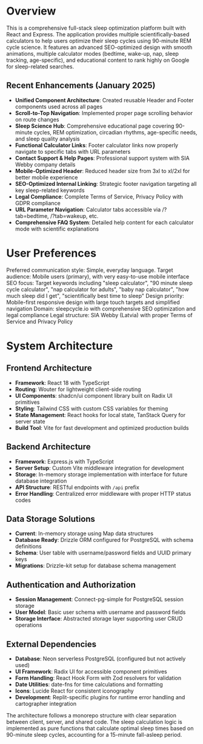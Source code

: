 # Overview

This is a comprehensive full-stack sleep optimization platform built with React and Express. The application provides multiple scientifically-based calculators to help users optimize their sleep cycles using 90-minute REM cycle science. It features an advanced SEO-optimized design with smooth animations, multiple calculator modes (bedtime, wake-up, nap, sleep tracking, age-specific), and educational content to rank highly on Google for sleep-related searches.

## Recent Enhancements (January 2025)
- **Unified Component Architecture**: Created reusable Header and Footer components used across all pages
- **Scroll-to-Top Navigation**: Implemented proper page scrolling behavior on route changes
- **Sleep Science Hub**: Comprehensive educational page covering 90-minute cycles, REM optimization, circadian rhythms, age-specific needs, and sleep quality analysis
- **Functional Calculator Links**: Footer calculator links now properly navigate to specific tabs with URL parameters
- **Contact Support & Help Pages**: Professional support system with SIA Webby company details
- **Mobile-Optimized Header**: Reduced header size from 3xl to xl/2xl for better mobile experience
- **SEO-Optimized Internal Linking**: Strategic footer navigation targeting all key sleep-related keywords
- **Legal Compliance**: Complete Terms of Service, Privacy Policy with GDPR compliance
- **URL Parameter Navigation**: Calculator tabs accessible via /?tab=bedtime, /?tab=wakeup, etc.
- **Comprehensive FAQ System**: Detailed help content for each calculator mode with scientific explanations

# User Preferences

Preferred communication style: Simple, everyday language.
Target audience: Mobile users (primary), with very easy-to-use mobile interface
SEO focus: Target keywords including "sleep calculator", "90 minute sleep cycle calculator", "nap calculator for adults", "baby nap calculator", "how much sleep did I get", "scientifically best time to sleep"
Design priority: Mobile-first responsive design with large touch targets and simplified navigation
Domain: sleepcycle.io with comprehensive SEO optimization and legal compliance
Legal structure: SIA Webby (Latvia) with proper Terms of Service and Privacy Policy

# System Architecture

## Frontend Architecture
- **Framework**: React 18 with TypeScript
- **Routing**: Wouter for lightweight client-side routing
- **UI Components**: shadcn/ui component library built on Radix UI primitives
- **Styling**: Tailwind CSS with custom CSS variables for theming
- **State Management**: React hooks for local state, TanStack Query for server state
- **Build Tool**: Vite for fast development and optimized production builds

## Backend Architecture
- **Framework**: Express.js with TypeScript
- **Server Setup**: Custom Vite middleware integration for development
- **Storage**: In-memory storage implementation with interface for future database integration
- **API Structure**: RESTful endpoints with `/api` prefix
- **Error Handling**: Centralized error middleware with proper HTTP status codes

## Data Storage Solutions
- **Current**: In-memory storage using Map data structures
- **Database Ready**: Drizzle ORM configured for PostgreSQL with schema definitions
- **Schema**: User table with username/password fields and UUID primary keys
- **Migrations**: Drizzle-kit setup for database schema management

## Authentication and Authorization
- **Session Management**: Connect-pg-simple for PostgreSQL session storage
- **User Model**: Basic user schema with username and password fields
- **Storage Interface**: Abstracted storage layer supporting user CRUD operations

## External Dependencies
- **Database**: Neon serverless PostgreSQL (configured but not actively used)
- **UI Framework**: Radix UI for accessible component primitives
- **Form Handling**: React Hook Form with Zod resolvers for validation
- **Date Utilities**: date-fns for time calculations and formatting
- **Icons**: Lucide React for consistent iconography
- **Development**: Replit-specific plugins for runtime error handling and cartographer integration

The architecture follows a monorepo structure with clear separation between client, server, and shared code. The sleep calculation logic is implemented as pure functions that calculate optimal sleep times based on 90-minute sleep cycles, accounting for a 15-minute fall-asleep period.
